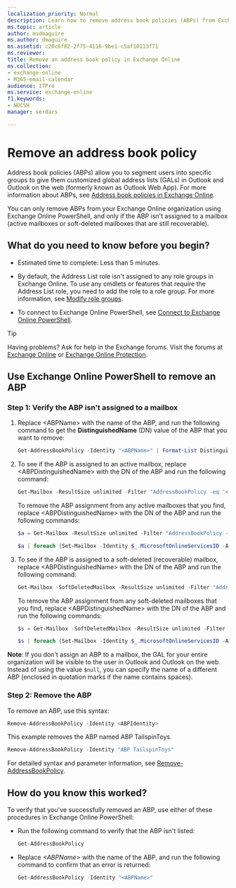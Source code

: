 ```yaml
---
localization_priority: Normal
description: Learn how to remove address book policies (ABPs) from Exchange Online.
ms.topic: article
author: msdmaguire
ms.author: dmaguire
ms.assetid: c20c6f82-2f75-4116-9be1-c5af10113f71
ms.reviewer:
title: Remove an address book policy in Exchange Online
ms.collection:
- exchange-online
- M365-email-calendar
audience: ITPro
ms.service: exchange-online
f1.keywords:
- NOCSH
manager: serdars

---
```


# Remove an address book policy

Address book policies (ABPs) allow you to segment users into specific groups to give them customized global address lists (GALs) in Outlook and Outlook on the web (formerly known as Outlook Web App). For more information about ABPs, see [Address book policies in Exchange Online](address-book-policies.md).

You can only remove ABPs from your Exchange Online organization using Exchange Online PowerShell, and only if the ABP isn't assigned to a mailbox (active mailboxes or soft-deleted mailboxes that are still recoverable).

## What do you need to know before you begin?

- Estimated time to complete: Less than 5 minutes.

- By default, the Address List role isn't assigned to any role groups in Exchange Online. To use any cmdlets or features that require the Address List role, you need to add the role to a role group. For more information, see [Modify role groups](../../permissions-exo/role-groups.md#modify-role-groups).

- To connect to Exchange Online PowerShell, see [Connect to Exchange Online PowerShell](/powershell/exchange/connect-to-exchange-online-powershell).

> [!TIP]
> Having problems? Ask for help in the Exchange forums. Visit the forums at [Exchange Online](https://social.technet.microsoft.com/forums/msonline/home?forum=onlineservicesexchange) or [Exchange Online Protection](https://social.technet.microsoft.com/forums/forefront/home?forum=FOPE).

## Use Exchange Online PowerShell to remove an ABP

### Step 1: Verify the ABP isn't assigned to a mailbox

1. Replace \<ABPName\> with the name of the ABP, and run the following command to get the **DistinguishedName** (DN) value of the ABP that you want to remove:

   ```PowerShell
   Get-AddressBookPolicy -Identity "<ABPName>" | Format-List DistinguishedName
   ```

2. To see if the ABP is assigned to an active mailbox, replace \<ABPDistinguishedName\> with the DN of the ABP and run the following command:

   ```PowerShell
   Get-Mailbox -ResultSize unlimited -Filter "AddressBookPolicy -eq '<ABPDistinguishedName>'"
   ```

   To remove the ABP assignment from any active mailboxes that you find, replace \<ABPDistinguishedName\> with the DN of the ABP and run the following commands:

   ```PowerShell
   $a = Get-Mailbox -ResultSize unlimited -Filter "AddressBookPolicy -eq '<ABPDistinguishedName>'"
   ```

   ```PowerShell
   $a | foreach {Set-Mailbox -Identity $_.MicrosoftOnlineServicesID -AddressBookPolicy $null}
   ```

3. To see if the ABP is assigned to a soft-deleted (recoverable) mailbox, replace \<ABPDistinguishedName\> with the DN of the ABP and run the following command:

   ```PowerShell
   Get-Mailbox -SoftDeletedMailbox -ResultSize unlimited -Filter "AddressBookPolicy -eq '<ABPDistinguishedName>'"
   ```

   To remove the ABP assignment from any soft-deleted mailboxes that you find, replace \<ABPDistinguishedName\> with the DN of the ABP and run the following commands:

   ```PowerShell
   $s = Get-Mailbox -SoftDeletedMailbox -ResultSize unlimited -Filter "AddressBookPolicy -eq '<ABPDistinguishedName>'"
   ```

   ```PowerShell
   $s | foreach {Set-Mailbox -Identity $_.MicrosoftOnlineServicesID -AddressBookPolicy $null}
   ```

**Note**: If you don't assign an ABP to a mailbox, the GAL for your entire organization will be visible to the user in Outlook and Outlook on the web. Instead of using the value `$null`, you can specify the name of a different ABP (enclosed in quotation marks if the name contains spaces).

### Step 2: Remove the ABP

To remove an ABP, use this syntax:

```PowerShell
Remove-AddressBookPolicy -Identity <ABPIdentity>
```

This example removes the ABP named ABP TailspinToys.

```PowerShell
Remove-AddressBookPolicy -Identity "ABP TailspinToys"
```

For detailed syntax and parameter information, see [Remove-AddressBookPolicy](/powershell/module/exchange/remove-addressbookpolicy).

## How do you know this worked?

To verify that you've successfully removed an ABP, use either of these procedures in Exchange Online PowerShell:

- Run the following command to verify that the ABP isn't listed:

  ```PowerShell
  Get-AddressBookPolicy
  ```

- Replace _\<ABPName\>_ with the name of the ABP, and run the following command to confirm that an error is returned:

  ```PowerShell
  Get-AddressBookPolicy -Identity "<ABPName>"
  ```